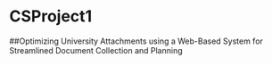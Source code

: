 # CSProject1

##Optimizing University Attachments using a Web-Based System for Streamlined Document Collection and Planning
